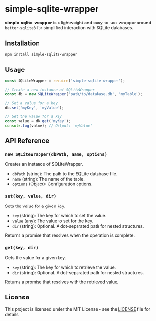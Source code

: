 # simple-sqlite-wrapper

**simple-sqlite-wrapper** is a lightweight and easy-to-use wrapper around `better-sqlite3` for simplified interaction with SQLite databases.

## Installation

```bash
npm install simple-sqlite-wrapper
```

## Usage

```javascript
const SQLiteWrapper = require('simple-sqlite-wrapper');

// Create a new instance of SQLiteWrapper
const db = new SQLiteWrapper('path/to/database.db', 'myTable');

// Set a value for a key
db.set('myKey', 'myValue');

// Get the value for a key
const value = db.get('myKey');
console.log(value); // Output: 'myValue'
```

## API Reference

### `new SQLiteWrapper(dbPath, name, options)`

Creates an instance of SQLiteWrapper.

- `dbPath` (string): The path to the SQLite database file.
- `name` (string): The name of the table.
- `options` (Object): Configuration options.

### `set(key, value, dir)`

Sets the value for a given key.

- `key` (string): The key for which to set the value.
- `value` (any): The value to set for the key.
- `dir` (string): Optional. A dot-separated path for nested structures.

Returns a promise that resolves when the operation is complete.

### `get(key, dir)`

Gets the value for a given key.

- `key` (string): The key for which to retrieve the value.
- `dir` (string): Optional. A dot-separated path for nested structures.

Returns a promise that resolves with the retrieved value.

## License

This project is licensed under the MIT License - see the [LICENSE](LICENSE) file for details.
